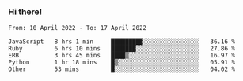 ### Hi there!

<!--START_SECTION:waka-->

```text
From: 10 April 2022 - To: 17 April 2022

JavaScript   8 hrs 1 min     █████████░░░░░░░░░░░░░░░░   36.16 %
Ruby         6 hrs 10 mins   ███████░░░░░░░░░░░░░░░░░░   27.86 %
ERB          3 hrs 45 mins   ████▒░░░░░░░░░░░░░░░░░░░░   16.97 %
Python       1 hr 18 mins    █▒░░░░░░░░░░░░░░░░░░░░░░░   05.91 %
Other        53 mins         █░░░░░░░░░░░░░░░░░░░░░░░░   04.02 %
```

<!--END_SECTION:waka-->
